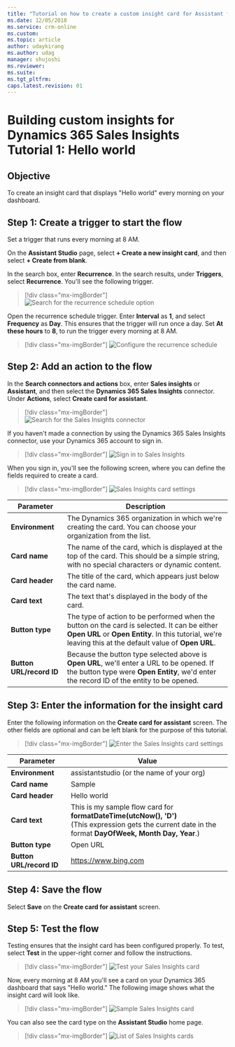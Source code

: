 ```yaml
---
title: "Tutorial on how to create a custom insight card for Assistant for Dynamics 365 Sales Insights | MicrosoftDocs"
ms.date: 12/05/2018
ms.service: crm-online
ms.custom: 
ms.topic: article
author: udaykirang
ms.author: udag
manager: shujoshi
ms.reviewer: 
ms.suite: 
ms.tgt_pltfrm: 
caps.latest.revision: 01
---
```


# Building custom insights for Dynamics 365 Sales Insights<br>Tutorial 1: Hello world

## Objective

To create an insight card that displays "Hello world" every morning on your dashboard.

## Step 1: Create a trigger to start the flow

Set a trigger that runs every morning at 8 AM.

On the **Assistant Studio** page, select **+ Create a new insight card**, and then select **+ Create from blank**.

In the search box, enter **Recurrence**. In the search results, under **Triggers**, select **Recurrence**. You'll see the following trigger.

> [!div class="mx-imgBorder"]
> ![Search for the recurrence schedule option](media/assistant-tutorial-1-recurrence-search.png "Search for the recurrence schedule option")

Open the recurrence schedule trigger. Enter **Interval** as **1**, and select **Frequency** as **Day**. This ensures that the trigger will run once a day. Set **At these hours** to **8**, to run the trigger every morning at 8 AM.

> [!div class="mx-imgBorder"]
> ![Configure the recurrence schedule](media/assistant-tutorial-1-recurrence-settings.png "Configure the recurrence schedule")

## Step 2: Add an action to the flow

In the **Search connectors and actions** box, enter **Sales insights** or **Assistant**, and then select the **Dynamics 365 Sales Insights** connector. Under **Actions**, select **Create card for assistant**.

> [!div class="mx-imgBorder"]
> ![Search for the Sales Insights connector](media/assistant-tutorial-1-search-sales-insights-connector.png "Search for the Sales Insights connector")

If you haven't made a connection by using the Dynamics 365 Sales Insights connector, use your Dynamics 365 account to sign in.

> [!div class="mx-imgBorder"]
> ![Sign in to Sales Insights](media/assistant-tutorial-1-sales-insights-signin.png "Sign in to Sales Insights")

When you sign in, you'll see the following screen, where you can define the fields required to create a card.

> [!div class="mx-imgBorder"]
> ![Sales Insights card settings](media/assistant-tutorial-1-sales-insights-card-settings.png "Sales Insights card settings")

| Parameter | Description |
|-----------|-------------|
| **Environment** | The Dynamics 365 organization in which we're creating the card. You can choose your organization from the list. |
| **Card name** | The name of the card, which is displayed at the top of the card. This should be a simple string, with no special characters or dynamic content. |
| **Card header** | The title of the card, which appears just below the card name. |
| **Card text** | The text that's displayed in the body of the card. |
| **Button type** | The type of action to be performed when the button on the card is selected. It can be either **Open URL** or **Open Entity**. In this tutorial, we're leaving this at the default value of **Open URL**. |
| **Button URL/record ID** | Because the button type selected above is **Open URL**, we'll enter a URL to be opened. If the button type were **Open Entity**, we'd enter the record ID of the entity to be opened. |

## Step 3: Enter the information for the insight card

Enter the following information on the **Create card for assistant** screen. The other fields are optional and can be left blank for the purpose of this tutorial.

> [!div class="mx-imgBorder"]
> ![Enter the Sales Insights card settings](media/assistant-tutorial-1-sales-insights-card-information.png "Enter the Sales Insights card settings")

| Parameter | Value |
|-----------|-------|
| **Environment** | assistantstudio (or the name of your org)|
| **Card name** | Sample |
| **Card header** | Hello world |
| **Card text** | This is my sample flow card for **formatDateTime(utcNow(), 'D')**<br>(This expression gets the current date in the format **DayOfWeek, Month Day, Year**.)  |
| **Button type** | Open URL |
| **Button URL/record ID** | https://www.bing.com |

## Step 4: Save the flow

Select **Save** on the **Create card for assistant** screen.

## Step 5: Test the flow

Testing ensures that the insight card has been configured properly. To test, select **Test** in the upper-right corner and follow the instructions.

> [!div class="mx-imgBorder"]
> ![Test your Sales Insights card](media/assistant-tutorial-1-sales-insights-test-options.png "Test your Sales Insights card")

Now, every morning at 8 AM you'll see a card on your Dynamics 365 dashboard that says "Hello world." The following image shows what the insight card will look like.

> [!div class="mx-imgBorder"]
> ![Sample Sales Insights card](media/assistant-tutorial-1-sample-insights-card.png "Sample Sales Insights card")

You can also see the card type on the **Assistant Studio** home page.

> [!div class="mx-imgBorder"]
> ![List of Sales Insights cards](media/assistant-tutorial-1-list-insights-cards.png "List of Sales Insights cards")

